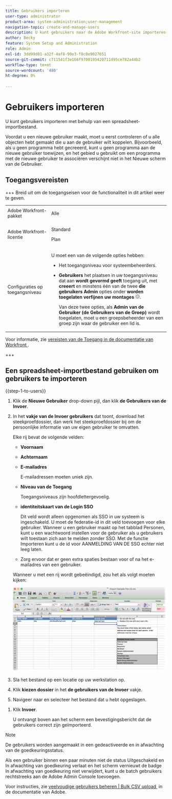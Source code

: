 ```yaml
---
title: Gebruikers importeren
user-type: administrator
product-area: system-administration;user-management
navigation-topic: create-and-manage-users
description: U kunt gebruikers naar de Adobe Workfront-site importeren door gebruikers te synchroniseren vanuit een netwerkdirectoryservice (zoals Active Directory of een andere LDAP-directory), of u kunt gebruikers importeren met behulp van een spreadsheet-importbestand.
author: Becky
feature: System Setup and Administration
role: Admin
exl-id: 3dd99d01-a32f-4af8-90e3-f8c0e9027651
source-git-commit: c711541f3e166f9700195420711d95ce782a44b2
workflow-type: tm+mt
source-wordcount: '480'
ht-degree: 0%

---
```


# Gebruikers importeren

<!--

>[!IMPORTANT]
>
>The procedure described on this page applies only to organizations that have not yet been onboarded to the Admin Console. If your organization has been onboarded to the Adobe Admin Console, you must perform this action through the Adobe Admin Console.
>
>For instructions on editing a user's profile in the Adobe Admin Console, see the section "Add users" in the article [Bulk Upload Users](https://helpx.adobe.com/enterprise/using/bulk-upload-users.html) or contact your Adobe Admin Console Administrator.
>
>For a list of procedures that differ based on whether your organization has been onboarded to the Adobe Admin Console, see [Platform-based administration differences (Adobe Workfront/Adobe Business Platform)](../../../administration-and-setup/get-started-wf-administration/actions-in-admin-console.md).

-->

U kunt gebruikers importeren met behulp van een spreadsheet-importbestand.

Voordat u een nieuwe gebruiker maakt, moet u eerst controleren of u alle objecten hebt gemaakt die u aan de gebruiker wilt koppelen. Bijvoorbeeld, als u geen programma hebt gecreeerd, kunt u geen programma aan de nieuwe gebruiker toewijzen, en het gebied u gebruikt om een programma met de nieuwe gebruiker te associëren verschijnt niet in het Nieuwe scherm van de Gebruiker.

## Toegangsvereisten

+++ Breid uit om de toegangseisen voor de functionaliteit in dit artikel weer te geven.

<table style="table-layout:auto"> 
 <col> 
 <col> 
 <tbody> 
  <tr> 
   <td>Adobe Workfront-pakket</td> 
   <td><p>Alle</p></td> 
  </tr> 
  <tr> 
   <td>Adobe Workfront-licentie</td> 
   <td><p>Standard</p><p>Plan</p></td> 
  </tr> 
  <tr> 
   <td>Configuraties op toegangsniveau</td> 
   <td> <p>U moet een van de volgende opties hebben:</p> 
    <ul> 
     <li> <p>Het toegangsniveau voor systeembeheerders. </li> 
     <li> <p><b> Gebruikers </b> het plaatsen in uw toegangsniveau dat aan <b> wordt gevormd geeft </b> toegang uit, met <b> creeert </b> en minstens één van de twee <b> die gebruikers Admin </b> opties onder <b> worden toegelaten verfijnen uw montages </b> <img src="assets/gear-icon-in-access-levels.png">. </p> <p>Van deze twee opties, als <b> Admin van de Gebruiker (de Gebruikers van de Groep) </b> wordt toegelaten, moet u een groepsbeheerder van een groep zijn waar de gebruiker een lid is.</p> </li> 
    </ul> </td> 
  </tr> 
 </tbody> 
</table>

Voor informatie, zie [&#x200B; vereisten van de Toegang in de documentatie van Workfront &#x200B;](/help/quicksilver/administration-and-setup/add-users/access-levels-and-object-permissions/access-level-requirements-in-documentation.md).

+++

## Een spreadsheet-importbestand gebruiken om gebruikers te importeren

{{step-1-to-users}}

1. Klik de **Nieuwe Gebruiker** drop-down pijl, dan klik **de Gebruikers van de Invoer**.

1. In het **vakje van de Invoer gebruikers** dat toont, download het steekproefdossier, dan werk het steekproefdossier bij om de persoonlijke informatie van uw eigen gebruiker te omvatten.

   Elke rij bevat de volgende velden:

   * **Voornaam**
   * **Achternaam**
   * **E-mailadres**

     E-mailadressen moeten uniek zijn.

   * **Niveau van de Toegang**

     Toegangsniveaus zijn hoofdlettergevoelig.

   * **identiteitskaart van de Login SSO**

     Dit veld wordt alleen opgenomen als SSO in uw systeem is ingeschakeld. U moet de federatie-id in dit veld toevoegen voor elke gebruiker. Wanneer u een gebruiker maakt op het tabblad Personen, kunt u een wachtwoord instellen voor de gebruiker als u gebruikers wilt toestaan zich aan te melden zonder SSO. Met de functie Importeren kunt u de id voor AANMELDING VAN DE SSO echter niet leeg laten.

   * Zorg ervoor dat er geen extra spaties bestaan voor of na het e-mailadres van een gebruiker.

   Wanneer u met een rij wordt gebeëindigd, zou het als volgt moeten kijken:

   ![&#x200B; het invoeren-nieuw-users.png &#x200B;](assets/importing-new-users.png)

1. Sla het bestand op een locatie op uw werkstation op.
1. Klik **kiezen dossier** in het **de gebruikers van de Invoer** vakje.

1. Navigeer naar en selecteer het bestand dat u hebt opgeslagen.

<!--
1. (Optional) Select the **Send an invite email to this user** option to send an email invitation to the user, notifying them that a Workfront account has been created and prompting them to set their password.

   Deselect this option if you want to set the password for the user.

-->

1. Klik **Invoer**.

   U ontvangt boven aan het scherm een bevestigingsbericht dat de gebruikers correct zijn geïmporteerd.

>[!NOTE]
>
>De gebruikers worden aangemaakt in een gedeactiveerde en in afwachting van de goedkeuringsstatus.
> 
>Als een gebruiker binnen een paar minuten niet de status Uitgeschakeld en In afwachting van goedkeuring verlaat en het scherm vernieuwt de badge In afwachting van goedkeuring niet verwijdert, kunt u de batch gebruikers rechtstreeks aan de Adobe Admin Console toevoegen.
>
>Voor instructies, zie [&#x200B; veelvoudige gebruikers beheren | Bulk CSV upload &#x200B;](https://helpx.adobe.com/enterprise/using/bulk-upload-users.html) in de documentatie van Adobe.
